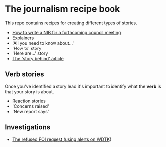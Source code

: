 # The journalism recipe book

This repo contains recipes for creating different types of stories.

* [How to write a NIB for a forthcoming council meeting](https://github.com/paulbradshaw/journalismrecipebook/blob/main/councilmeetingnib.md)
* Explainers
* 'All you need to know about...'
* 'How to' story
* 'Here are...' story
* [The 'story behind' article](https://github.com/paulbradshaw/journalismrecipebook/blob/main/storybehind.md)

## Verb stories

Once you've identified a story lead it's important to identify what the **verb** is that your story is about. 

* Reaction stories 
* 'Concerns raised'
* 'New report says'

## Investigations

* [The refused FOI request (using alerts on WDTK)](https://github.com/paulbradshaw/journalismrecipebook/blob/main/foialerts.md)
